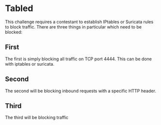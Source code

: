 # Tabled
This challenge requires a contestant to establish IPtables or Suricata rules to block traffic. There are three things in particular which need to be blocked:

## First
The first is simply blocking all traffic on TCP port 4444. This can be done with iptables or suricata.

## Second
The second will be blocking inbound requests with a specific HTTP header.

## Third
The third will be blocking traffic 